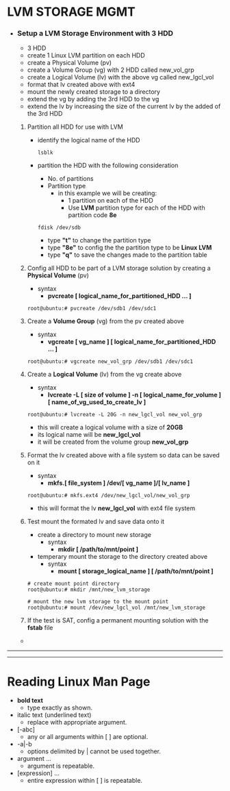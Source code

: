 # LVM STORAGE MGMT
- ### Setup a LVM Storage Environment with 3 HDD
  - 3 HDD
  - create 1 Linux LVM partition on each HDD
  - create a Physical Volume (pv)
  - create a Volume Group (vg) with 2 HDD called new_vol_grp
  - create a Logical Volume (lv) with the above vg called new_lgcl_vol
  - format that lv created above with ext4
  - mount the newly created storage to a directory
  - extend the vg by adding the 3rd HDD to the vg
  - extend the lv by increasing the size of the current lv by the added of the 3rd HDD
  
  1. Partition all HDD for use with LVM
      - identify the logical name of the HDD
        ```
        lsblk
        ```
      - partition the HDD with the following consideration
        - No. of partitions
        - Partition type
          - in this example we will be creating:
            - 1 partition on each of the HDD
            - Use **LVM** partition type for each of the HDD with partition code **8e**

        ```
        fdisk /dev/sdb
        ```
        - type **"t"** to change the partition type
        - type **"8e"** to config the the partition type to be **Linux LVM**
        - type **"q"** to save the changes made to the partition table

  2. Config all HDD to be part of a LVM storage solution by creating a **Physical Volume** (pv)
      - syntax
        - **pvcreate [ logical_name_for_partitioned_HDD ... \]**
      ```
      root@ubuntu:# pvcreate /dev/sdb1 /dev/sdc1
      ```
  
  3. Create a **Volume Group** (vg) from the pv created above
      - syntax
        - **vgcreate [ vg_name ] [ logical_name_for_partitioned_HDD ... \]**
      ```
      root@ubuntu:# vgcreate new_vol_grp /dev/sdb1 /dev/sdc1
      ```
  
  4. Create a **Logical Volume** (lv) from the vg create above
      - syntax
        - **lvcreate -L [ size of volume ] -n [ logical_name_for_volume \] [ name_of_vg_used_to_create_lv \]**
      ```
      root@ubuntu:# lvcreate -L 20G -n new_lgcl_vol new_vol_grp
      ```
      - this will create a logical volume with a size of **20GB**
      - its logical name will be **new_lgcl_vol**
      - it will be created from the volume group **new_vol_grp**

  5. Format the lv created above with a file system so data can be saved on it
      - syntax
        - **mkfs.[ file_system ] /dev/[ vg_name ]/[ lv_name ]**
      ```
      root@ubuntu:# mkfs.ext4 /dev/new_lgcl_vol/new_vol_grp
      ```
      - this will format the lv **new_lgcl_vol** with ext4 file system

  6. Test mount the formated lv and save data onto it
      - create a directory to mount new storage
        - syntax
          - **mkdir [ /path/to/mnt/point ]**
      - temperary mount the storage to the directory created above
        - syntax
          - **mount [ storage_logical_name ] [ /path/to/mnt/point ]**
      ```
      # create mount point directory
      root@ubuntu:# mkdir /mnt/new_lvm_storage

      # mount the new lvm storage to the mount point
      root@ubuntu:# mount /dev/new_lgcl_vol /mnt/new_lvm_storage
      ```
      
  7. If the test is SAT, config a permanent mounting solution with the **fstab** file
    
  
  - ```

    ```


---
---

# Reading Linux Man Page


-  **bold text**
   -  type exactly as shown.
-  italic text (underlined text)
   -  replace  with appropriate argument.
-  [-abc]
   -  any or all arguments within [ ] are optional.
-  -a|-b
   -  options  delimited  by | cannot be used together.
-  argument ...
   -  argument is repeatable.
-  [expression] ...
   -  entire expression within [ ] is repeatable.
